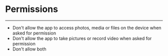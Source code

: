 # Permissions
---
* Don't allow the app to access photos, media or files on the device when asked for permission
* Don't allow the app to take pictures or record video when asked for permission
* Don't allow both


